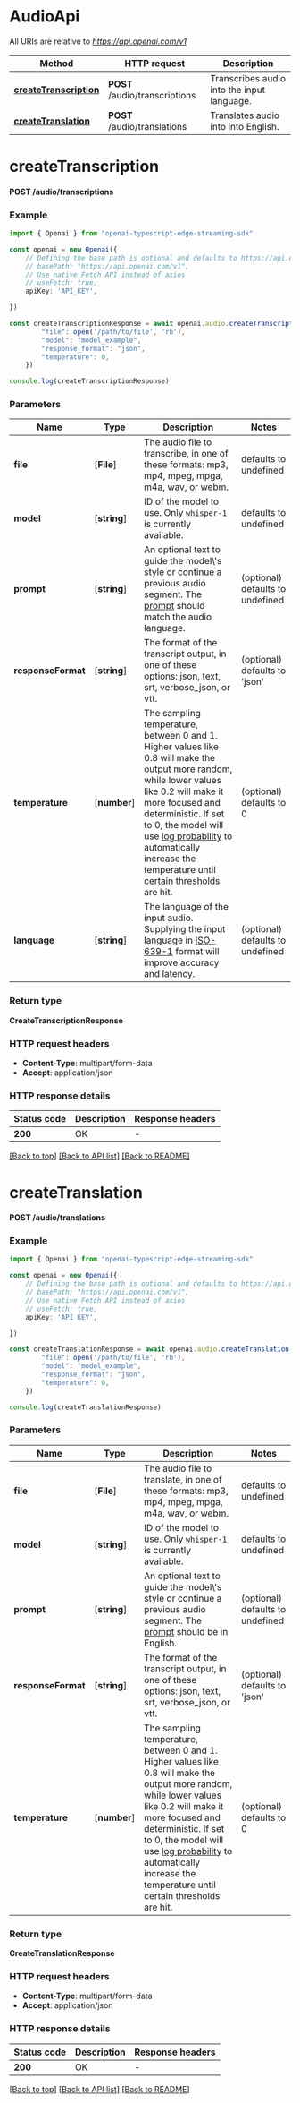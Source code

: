 # AudioApi

All URIs are relative to *https://api.openai.com/v1*

Method | HTTP request | Description
------------- | ------------- | -------------
[**createTranscription**](AudioApi.md#createTranscription) | **POST** /audio/transcriptions | Transcribes audio into the input language.
[**createTranslation**](AudioApi.md#createTranslation) | **POST** /audio/translations | Translates audio into into English.


# **createTranscription**

#### **POST** /audio/transcriptions


### Example


```typescript
import { Openai } from "openai-typescript-edge-streaming-sdk"

const openai = new Openai({
    // Defining the base path is optional and defaults to https://api.openai.com/v1
    // basePath: "https://api.openai.com/v1",
    // Use native Fetch API instead of axios
    // useFetch: true,
    apiKey: 'API_KEY',

})

const createTranscriptionResponse = await openai.audio.createTranscription({
        "file": open('/path/to/file', 'rb'),
        "model": "model_example",
        "response_format": "json",
        "temperature": 0,
    })

console.log(createTranscriptionResponse)

```


### Parameters

Name | Type | Description  | Notes
------------- | ------------- | ------------- | -------------
 **file** | [**File**] | The audio file to transcribe, in one of these formats: mp3, mp4, mpeg, mpga, m4a, wav, or webm.  | defaults to undefined
 **model** | [**string**] | ID of the model to use. Only `whisper-1` is currently available.  | defaults to undefined
 **prompt** | [**string**] | An optional text to guide the model\\\'s style or continue a previous audio segment. The [prompt](/docs/guides/speech-to-text/prompting) should match the audio language.  | (optional) defaults to undefined
 **responseFormat** | [**string**] | The format of the transcript output, in one of these options: json, text, srt, verbose_json, or vtt.  | (optional) defaults to 'json'
 **temperature** | [**number**] | The sampling temperature, between 0 and 1. Higher values like 0.8 will make the output more random, while lower values like 0.2 will make it more focused and deterministic. If set to 0, the model will use [log probability](https://en.wikipedia.org/wiki/Log_probability) to automatically increase the temperature until certain thresholds are hit.  | (optional) defaults to 0
 **language** | [**string**] | The language of the input audio. Supplying the input language in [ISO-639-1](https://en.wikipedia.org/wiki/List_of_ISO_639-1_codes) format will improve accuracy and latency.  | (optional) defaults to undefined


### Return type

**CreateTranscriptionResponse**

### HTTP request headers

 - **Content-Type**: multipart/form-data
 - **Accept**: application/json


### HTTP response details
| Status code | Description | Response headers |
|-------------|-------------|------------------|
**200** | OK |  -  |

[[Back to top]](#) [[Back to API list]](../README.md#documentation-for-api-endpoints) [[Back to README]](../README.md)

# **createTranslation**

#### **POST** /audio/translations


### Example


```typescript
import { Openai } from "openai-typescript-edge-streaming-sdk"

const openai = new Openai({
    // Defining the base path is optional and defaults to https://api.openai.com/v1
    // basePath: "https://api.openai.com/v1",
    // Use native Fetch API instead of axios
    // useFetch: true,
    apiKey: 'API_KEY',

})

const createTranslationResponse = await openai.audio.createTranslation({
        "file": open('/path/to/file', 'rb'),
        "model": "model_example",
        "response_format": "json",
        "temperature": 0,
    })

console.log(createTranslationResponse)

```


### Parameters

Name | Type | Description  | Notes
------------- | ------------- | ------------- | -------------
 **file** | [**File**] | The audio file to translate, in one of these formats: mp3, mp4, mpeg, mpga, m4a, wav, or webm.  | defaults to undefined
 **model** | [**string**] | ID of the model to use. Only `whisper-1` is currently available.  | defaults to undefined
 **prompt** | [**string**] | An optional text to guide the model\\\'s style or continue a previous audio segment. The [prompt](/docs/guides/speech-to-text/prompting) should be in English.  | (optional) defaults to undefined
 **responseFormat** | [**string**] | The format of the transcript output, in one of these options: json, text, srt, verbose_json, or vtt.  | (optional) defaults to 'json'
 **temperature** | [**number**] | The sampling temperature, between 0 and 1. Higher values like 0.8 will make the output more random, while lower values like 0.2 will make it more focused and deterministic. If set to 0, the model will use [log probability](https://en.wikipedia.org/wiki/Log_probability) to automatically increase the temperature until certain thresholds are hit.  | (optional) defaults to 0


### Return type

**CreateTranslationResponse**

### HTTP request headers

 - **Content-Type**: multipart/form-data
 - **Accept**: application/json


### HTTP response details
| Status code | Description | Response headers |
|-------------|-------------|------------------|
**200** | OK |  -  |

[[Back to top]](#) [[Back to API list]](../README.md#documentation-for-api-endpoints) [[Back to README]](../README.md)


